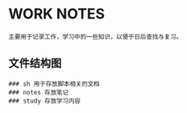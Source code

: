 # WORK NOTES

    主要用于记录工作，学习中的一些知识，以便于日后查找与复习。
## 文件结构图
    ### sh 用于存放脚本相关的文档
    ### notes 存放笔记
    ### study 存放学习内容     